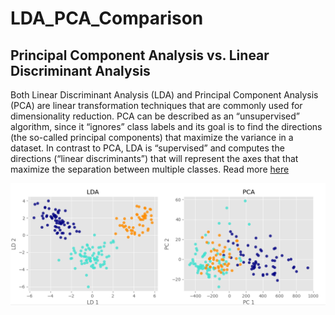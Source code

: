 # LDA_PCA_Comparison
## Principal Component Analysis vs. Linear Discriminant Analysis
Both Linear Discriminant Analysis (LDA) and Principal Component Analysis (PCA) are linear transformation techniques that are commonly used for dimensionality reduction. PCA can be described as an “unsupervised” algorithm, since it “ignores” class labels and its goal is to find the directions (the so-called principal components) that maximize the variance in a dataset. In contrast to PCA, LDA is “supervised” and computes the directions (“linear discriminants”) that will represent the axes that that maximize the separation between multiple classes.
Read more [here](https://sebastianraschka.com/Articles/2014_python_lda.html) 
 
 ![Show 16 image](out.png)
